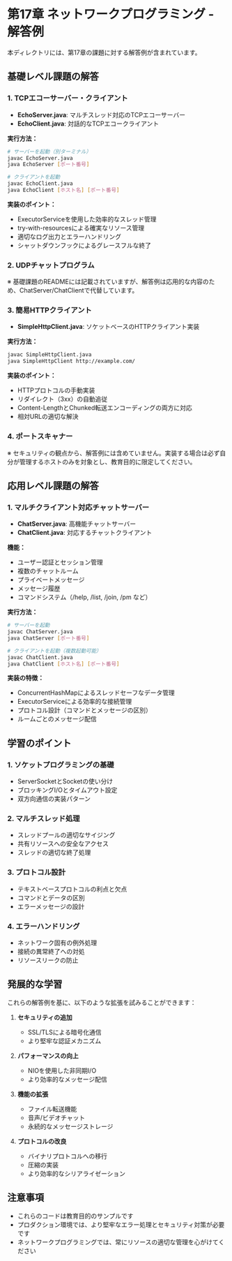 # 第17章 ネットワークプログラミング - 解答例

本ディレクトリには、第17章の課題に対する解答例が含まれています。

## 基礎レベル課題の解答

### 1. TCPエコーサーバー・クライアント
- **EchoServer.java**: マルチスレッド対応のTCPエコーサーバー
- **EchoClient.java**: 対話的なTCPエコークライアント

**実行方法：**
```bash
# サーバーを起動（別ターミナル）
javac EchoServer.java
java EchoServer [ポート番号]

# クライアントを起動
javac EchoClient.java
java EchoClient [ホスト名] [ポート番号]
```

**実装のポイント：**
- ExecutorServiceを使用した効率的なスレッド管理
- try-with-resourcesによる確実なリソース管理
- 適切なログ出力とエラーハンドリング
- シャットダウンフックによるグレースフルな終了

### 2. UDPチャットプログラム
※ 基礎課題のREADMEには記載されていますが、解答例は応用的な内容のため、ChatServer/ChatClientで代替しています。

### 3. 簡易HTTPクライアント
- **SimpleHttpClient.java**: ソケットベースのHTTPクライアント実装

**実行方法：**
```bash
javac SimpleHttpClient.java
java SimpleHttpClient http://example.com/
```

**実装のポイント：**
- HTTPプロトコルの手動実装
- リダイレクト（3xx）の自動追従
- Content-LengthとChunked転送エンコーディングの両方に対応
- 相対URLの適切な解決

### 4. ポートスキャナー
※ セキュリティの観点から、解答例には含めていません。実装する場合は必ず自分が管理するホストのみを対象とし、教育目的に限定してください。

## 応用レベル課題の解答

### 1. マルチクライアント対応チャットサーバー
- **ChatServer.java**: 高機能チャットサーバー
- **ChatClient.java**: 対応するチャットクライアント

**機能：**
- ユーザー認証とセッション管理
- 複数のチャットルーム
- プライベートメッセージ
- メッセージ履歴
- コマンドシステム（/help, /list, /join, /pm など）

**実行方法：**
```bash
# サーバーを起動
javac ChatServer.java
java ChatServer [ポート番号]

# クライアントを起動（複数起動可能）
javac ChatClient.java
java ChatClient [ホスト名] [ポート番号]
```

**実装の特徴：**
- ConcurrentHashMapによるスレッドセーフなデータ管理
- ExecutorServiceによる効率的な接続管理
- プロトコル設計（コマンドとメッセージの区別）
- ルームごとのメッセージ配信

## 学習のポイント

### 1. ソケットプログラミングの基礎
- ServerSocketとSocketの使い分け
- ブロッキングI/Oとタイムアウト設定
- 双方向通信の実装パターン

### 2. マルチスレッド処理
- スレッドプールの適切なサイジング
- 共有リソースへの安全なアクセス
- スレッドの適切な終了処理

### 3. プロトコル設計
- テキストベースプロトコルの利点と欠点
- コマンドとデータの区別
- エラーメッセージの設計

### 4. エラーハンドリング
- ネットワーク固有の例外処理
- 接続の異常終了への対処
- リソースリークの防止

## 発展的な学習

これらの解答例を基に、以下のような拡張を試みることができます：

1. **セキュリティの追加**
   - SSL/TLSによる暗号化通信
   - より堅牢な認証メカニズム

2. **パフォーマンスの向上**
   - NIOを使用した非同期I/O
   - より効率的なメッセージ配信

3. **機能の拡張**
   - ファイル転送機能
   - 音声/ビデオチャット
   - 永続的なメッセージストレージ

4. **プロトコルの改良**
   - バイナリプロトコルへの移行
   - 圧縮の実装
   - より効率的なシリアライゼーション

## 注意事項

- これらのコードは教育目的のサンプルです
- プロダクション環境では、より堅牢なエラー処理とセキュリティ対策が必要です
- ネットワークプログラミングでは、常にリソースの適切な管理を心がけてください